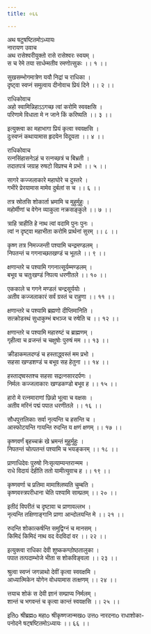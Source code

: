 ```yaml
---
title: ०६६

---
```

अथ षटुषष्टितमोऽध्यायः  
नारायण उवाच  
अथ रासेश्वरीयुक्तो रासे रासेश्वरः स्वयम् ।  
स च रेमे तया सार्धम्मतीव रमणोत्सुकः ।। १ ।।  
  
सुखसम्भोगमात्रेण ययौ निद्रां च राधिका ।  
दृष्ट्वा स्वप्नं समुत्वाय दीनोवाच प्रियं दिने ।। २ ।।  
  
राधिकोवाच  
अहो स्वामिन्निहाऽऽगच्छ त्वां करोमि स्ववक्षसि ।  
परिणामे विधाता मे न जाने किं करिष्यति ।। ३ ।।  
  
इत्युक्त्वा का महाभागा प्रियं कृत्वा स्ववक्षसि ।  
दुःस्वप्नं कथायामास हृदयेन विदूयता ।। ४ ।।  
  
राधिकोवाच  
रत्नसिंहासनेऽहं च रत्नच्छत्रं च बिभ्रती ।  
तदातपत्रं जग्राह रुषटो विप्रश्च मे प्रभो ।। ५ ।।  
  
सागरे कज्जलाकारे महाघोरे च दुस्तरे ।  
गभीरे प्रेरयामास मामेव दुर्बलां स च ।। ६ ।।  
  
तत्र स्रोतसि शोकार्ता भ्रमामि च मुहुर्मुहुः ।  
महोर्मीणां च वेगेन व्याकुला नक्रसङ्कुले ।। ७ ।।  
  
त्राहि त्राहीति हे नाथ त्वां वदामि पुनः पुनः ।  
त्वां न दृष्ट्वा महाभीता करोमि प्रार्थनां सुरम् ।। ८ ।।  
  
कृष्ण तत्र निमज्जन्ती पश्यामि चन्द्रमण्डलम् ।  
निपतन्तं च गगनाच्छतखण्डं च भूतले ।। ९ ।।  
  
क्षणान्तरे च पश्यामि गगनात्सूर्यम्मण्डलम् ।  
बभूव च चतुःखण्डं निपत्य धरणीतले ।। १० ।।  
  
एककाले च गगने मण्डलं चन्द्रसूर्ययोः ।  
अतीव कज्जलाकारं सर्वं ग्रस्तं च राहुणा ।। ११ ।।  
  
क्षणान्तरे च पश्यामि ब्रह्मणो दीप्तिमानिति ।  
सत्क्रोडस्थं सुधाकुम्भं बभञ्ज च रुषेति च ।। १२ ।।  
  
क्षणान्तरे च पश्यामि महारुष्टं च ब्राह्मणम् ।  
गृहीत्वा च व्रजन्तं च चक्षुषोः पुरुषं मम ।। १३ ।।  
  
क्रीडाकमलदण्डं च हस्ताद्ध्वस्तं मम प्रभो ।  
सहसा खण्डशण्डं च बभूव सह हेतुना ।। १४ ।।  
  
हस्ताद्ष्वस्तश्च सहसा सद्रत्नसारदर्पणः ।  
निर्मलः कज्जलाकारः खण्डकण्डो बभूव ह ।। १५ ।।  
  
हारो मे रत्नमाराणां छिन्नो भूत्वा च वक्षसः ।  
अतीव मरिनं पद्मं पपात धरणीतले ।। १६ ।।  
  
सौधपुत्तलिकाः सर्वा नृत्यन्ति च हसन्ति च ।  
आस्फोटयन्ति गायन्ति रुदन्ति य क्षणं क्षणम् ।। १७ ।।  
  
कृष्णवर्णं बृहच्चक्रं खे भ्रमन्तं मुहुर्मुहुः ।  
निपतन्तं चोत्पतन्तं पश्यामि च भयङ्करम् ।। १८ ।।  
  
प्राणाधिदेवः पुरुषो निःसृत्याम्यन्तरान्मम ।  
राधे विदायं देहीति ततो यामीत्युवाच ह ।। १९ ।।  
  
कृष्णवर्णा च प्रतिमा मामाश्लिष्यति चुम्बति ।  
कृष्णवस्त्रपरीधाना चेति पश्यामि साम्प्रतम् ।। २० ।।  
  
इतीदं विपरीतं च दृष्टावा च प्राणावल्लभ ।  
नृत्यन्ति तक्षिणाङ्गानि प्राणा आन्दोलयन्ति मे ।। २१ ।।  
  
रुदन्ति शोकात्कर्षन्ति समुद्विग्नं च मानसम् ।  
किमिदं किमिदं नाथ वद वेदविदां वर ।। २२ ।।  
  
इत्युक्त्वा राधिका देवी शुष्ककण्ठोष्ठतालुका ।  
पपात तत्पदाम्भोजे भीता स शोकविङ्वला ।। २३ ।।  
  
श्रुत्वा स्वप्नं जगन्नाथो देवीं कृत्वा स्ववक्षमि ।  
आध्यात्मिकेन योगेन वोधयामास तत्क्षणम् ।। २४ ।।  
  
त्तयाच शोकं स देवी ज्ञानं सम्प्राप्य निर्मलम् ।  
शान्तं च भगवन्तं च कृत्वा कान्तं स्ववक्षसि ।। २५ ।।  
  
इतिo श्रीब्रह्मo महाo श्रीकृष्णजान्मखo उत्तo नारदनाo राधाशोका-  
पनोदने षट्षष्टितमोऽध्यायः ।। ६६ ।।
